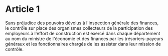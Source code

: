 # Article 1

Sans préjudice des pouvoirs dévolus à l'inspection générale des finances, le contrôle sur place des organismes collecteurs de la participation des employeurs à l'effort de construction est exercé dans chaque département au nom du ministre de l'économie et des finances par les trésoriers-payeurs généraux et les fonctionnaires chargés de les assister dans leur mission de contrôle.
